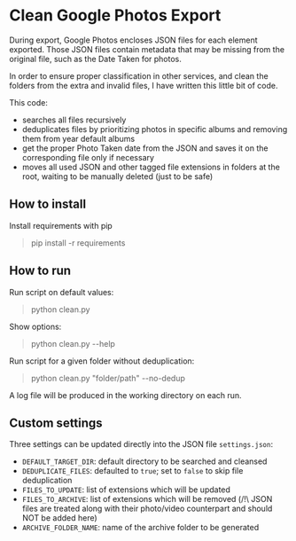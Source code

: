 # Clean Google Photos Export

During export, Google Photos encloses JSON files for each element exported. Those JSON files contain metadata that may be missing from the original file, such as the Date Taken for photos.

In order to ensure proper classification in other services, and clean the folders from the extra and invalid files, I have written this little bit of code.

This code:
* searches all files recursively
* deduplicates files by prioritizing photos in specific albums and removing them from year default albums
* get the proper Photo Taken date from the JSON and saves it on the corresponding file only if necessary
* moves all used JSON and other tagged file extensions in folders at the root, waiting to be manually deleted (just to be safe)

## How to install
Install requirements with pip
> pip install -r requirements

## How to run
Run script on default values:
> python clean.py

Show options:
> python clean.py --help

Run script for a given folder without deduplication:
> python clean.py "folder/path" --no-dedup

A log file will be produced in the working directory on each run.


## Custom settings
Three settings can be updated directly into the JSON file `settings.json`:
* `DEFAULT_TARGET_DIR`: default directory to be searched and cleansed
* `DEDUPLICATE_FILES`: defaulted to `true`; set to `false` to skip file deduplication
* `FILES_TO_UPDATE`: list of extensions which will be updated 
* `FILES_TO_ARCHIVE`: list of extensions which will be removed (/!\ JSON files are treated along with their photo/video counterpart and should NOT be added here)
* `ARCHIVE_FOLDER_NAME`: name of the archive folder to be generated
